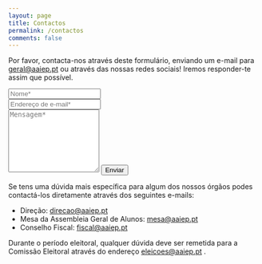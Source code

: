 ```yaml
---
layout: page
title: Contactos
permalink: /contactos
comments: false
---
```


<form action="https://formspree.io/{{site.email}}" method="POST">    
<p class="mb-4">Por favor, contacta-nos através deste formulário, enviando um e-mail para <a href="mailto:geral@aaiep.pt">geral@aaiep.pt</a> ou através das nossas redes sociais! Iremos responder-te assim que possível.</p>
<div class="form-group row">
<div class="col-md-6">
<input class="form-control" type="text" name="name" placeholder="Nome*" required>
</div>
<div class="col-md-6">
<input class="form-control" type="email" name="_replyto" placeholder="Endereço de e-mail*" required>
</div>
</div>
<textarea rows="8" class="form-control mb-3" name="message" placeholder="Mensagem*" required></textarea>    
<input class="btn btn-dark" type="submit" value="Enviar">
</form>

Se tens uma dúvida mais específica para algum dos nossos órgãos podes contactá-los diretamente através dos seguintes e-mails:

- Direção: <a href="mailto:direcao@aaiep.pt">direcao@aaiep.pt</a>
- Mesa da Assembleia Geral de Alunos: <a href="mailto:mesa@aaiep.pt">mesa@aaiep.pt</a>
- Conselho Fiscal: <a href="mailto:fiscal@aaiep.pt">fiscal@aaiep.pt</a>

Durante o período eleitoral, qualquer dúvida deve ser remetida para a Comissão Eleitoral através do endereço <a href="mailto:eleicoes@aaiep.pt">eleicoes@aaiep.pt</a> .
